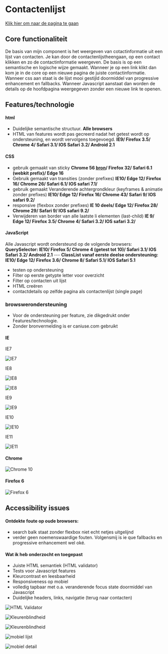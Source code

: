 # Contactenlijst
[Klik hier om naar de pagina te gaan](http://minor.niels-schopman.nl)

## Core functionaliteit
De basis van mijn component is het weergeven van cotactinformatie uit een lijst van contacten. Je kan door de contactenlijstheengaan, op een contact klikken en zo de contactinformatie weergeven. De basis is op een semantische en logische wijze gemaakt. Wanneer je op een link klikt dan kom je in de core op een nieuwe pagina de juiste contactinformatie. Wanneer css aan staat is de lijst mooi gestijld doormiddel van progressive enhancement en fallbacks. Wanneer Javascript aanstaat dan worden de details op de hoofdpagina weergegeven zonder een nieuwe link te openen.

## Features/technologie

#### html

- Duidelijke semantische structuur. <b>Alle browsers</b>
- HTML van features wordt pas gecreerd nadat het getest wordt op ondersteuning, en wordt vervolgens toegevoegd. <b>IE9/ Firefox 3.5/ Chrome 4/ Safari 3.1/ IOS Safari 3.2/ Android 2.1</b>

#### CSS

- gebruik gemaakt van sticky <b>Chrome 56 [bron](https://www.chromestatus.com/feature/6190250464378880)/ Firefox 32/ Safari 6.1 (webkit prefix)/ Edge 16</b>
- Gebruik gemaakt van transities (zonder prefixes) <b>IE10/ Edge 12/ Firefox 16/ Chrome 26/ Safari 6.1/ IOS safari 7.1/</b>
- gebruik gemaakt Veranderende achtergrondkleur (keyframes & animatie zonder prefixes) <b>IE10/ Edge 12/ Firefox 16/ Chrome 43/ Safari 9/ IOS safari 9.2/</b>
- responsive (flexbox zonder prefixes)<b> IE 10 deels/ Edge 12/ Firefox 28/ Chrome 29/ Safari 9/ IOS safari 9.2/</b>
- Verwijderen van border van alle laatste li elementen (last-child) <b> IE 9/ Edge 12/ Firefox 3.5/ Chrome 4/ Safari 3.2/ IOS safari 3.2/</b>

#### JavaScript

Alle Javascript wordt ondersteund op de volgende browsers:
<b>QuerySelector: IE10/ Firefox 5/ Chrome 4 (getest tot 10)/ Safari 3.1/ IOS Safari 3.2/ Android 2.1</b> --- <b>ClassList vanaf eerste deelse ondersteuning: IE10/ Edge 12/ Firefox 3.6/ Chrome 8/ Safari 5.1/ IOS Safari 5.1</b>

- testen op ondersteuning
- Filter op eerste getypte letter voor overzicht
- Filter op contacten uit lijst
- HTML creëren 
- contactdetails op zelfde pagina als contactenlijst (single page)

### browswerondersteuning
- Voor de ondersteuning per feature, zie dikgedrukt onder Features/technologie.
- Zonder bronvermelding is er caniuse.com gebruikt


#### IE

IE7

![IE7](https://lh3.googleusercontent.com/rGIlBbXZU83D-1Ra66RD4-Q2dBat0MA9V_k5iGOcHARWe6v_HWQs3xsy2bssWDZHYTuNgaHtciG5TpTaJBJxv-3uw5dvc70tnnDBrv5X73t7ab5xEPirprc5rsspltl5axGU0-1CcckJDhpNec8KEcVHbTXe41UBhSoSaGCWsp2TIbfK3Em7tUxRPvU-bnL68q7hnhB0bga2PtLbDj7zQxejqI2XPpSlagVrg7e5qhEU4MaO_irUkVBdxnTS-1_eDNxk8Fu9yOltxL7DuOpwSqgkmCbzR6L5uxvonH93P6RHuI-POFOQcXolBYqN2wHQFCAq-yEZZjc9HmliGxkT14sYjcF5gPf3-ashFXNNBHE05t9Lb8y1F2zf3ADHBRLtmKvDUFm9n9O-BdG3GEBQjih9QfGNJB-Z09eC41AejX8J0tGrr1DJG7cebFzs4iOhr0hqYMJs9TklAUSmlHFq1Dwu3_rXtp5NWHhQni2yeN2agJwCyHf4MubtKQwW_hN5EGTlqfXbG4TmZEOiEYH0zROYgb7Nq9SwwakKTPnGxHefy8z27YQFU7EmBPGd4rlPAlcnr3EcQaBD1FQtZv_8lQGxtyNlx3i66q_Ldf8=w563-h323-no)

IE8

![IE8](https://lh3.googleusercontent.com/6xNsSYqriRA6k2IMudQ5PuiTF8-tNmrADkyQ9GsRLejcKGwLOd7Qm7EREsKifB28tp_RMCIhof1aMHGbDDPekb-Ft2c8D5hbwTFqazlh0eEeyAmgD32M_K13m-E6n6PwYtgWxan1ZJl4o4nEkjDjX_hOykeeZYrvFu8plu1i2yzWZhbRYLyFuvKZ-DwE064YF2p25JuQuFlA2fvSQK5FbVGQZrKByAeDvEaBVvUhIMz8dgsDfeMEBvVcVzQkRWwp2O1aVA71sXGO7jjDOpqgAQlMgooLsvHfgl-5ksmKxNknDqYCZ4owHDSZ3_Qm3g4ULKzN0zwoQNV74UZ55JwLHNoAdCMW-oct-j5nJNPwB1uTVBlD2cmct-Nlle1mP1CA3aB8i48EB5ec0ub4HOHbf_TgTLPHsBcKcUehLb1FhEif6UcWJHofZV2GJLenWFLqb4xJWaUrBWTWe3HAJMEDh3z5isNy6T-ua-iF9LkDks6FkOmJxkJKq7rA5E3w5qLds9pXZWUjo9O0o6qFjrfas_vrzEE2Smr3sOsaLRAXggKuG_DCcFeYR8SxFnkqtVd71KrZn8o0t-lhgGfJcCR3-0-tGzCJezvjXexUn80=w2004-h1390-no)

![IE8](https://lh3.googleusercontent.com/_FAWrCWAxlXpzhoasJIOXh4heU7YCgEsQi-DTI--WKhjDh2NvLaKMJNMsg8b2o3st2ErNJ6J6llKGWdGsGGnC_rPN6NTg8BbHqwLdYlRqcPxC6ltHoLF_HB-bdQz1CL9RvkRGKfjPms_j1LTOLtlvuJzO-MuROrBlRSg0kPxfTbw76_yWT5ahzJFsPCREE7bftaDVPyLgM9ajwpQDWqRs5DYnBLJY_UPuckOdM8Ck0cEm0Oz67uQ_jRnJu84BZynynn64wQdNpT5w8ypdV6M5kA4FbR8w044VLo1_WMNmGFb85XZAMMs2VTbN3WLucZeD4Az6pcRY5msXvNe9WT8WYBPtIimcWRqa5kKVVe1IfyAHq1UAzDm7paLQSYsGWNoNttDw21vRtaC21pPcTeZX6Y72FTV5Mv-aQ2pyfS9F9me0cSyXp-gBVIh1ds2sJQWw0tf1UYihQmlr_VbcG8JoNs7_rRCJGUvmtOWMLX4UPYALns0NkmluA-GKfPu7BT_sh1qHxjeWIIqHzWUrLPaZVErUEYBtCYxTVIXAbNKVzDC7XY6w0rs874FkBpC85-BvnwOcvIdGL7qtEZbEtGrcG1psVed1a9C5FW5zCo=w2002-h1390-no)

IE9

![IE9](https://lh3.googleusercontent.com/Dn5Weop83ey0dKHuHH_O6jbIjYc-CIO0AgzbWf-mIjWJv_4u8Jau_DxPUmfg_7rTcQbGZqZ0qqgVgxNjE6hR1LOGjvkppZsapV2d7qpIHxrQdwIIW-eaHpifE0FWyOhJAPJb9WRxPYSuh1MwUUIUb7CrL4Iy_UEFxoBNSb57BYN13qehjN_hTlRRXlm6eWDX24eejZhlw-0JH1g5zEJjXw3RvZyea-BMF47Mx7apbxWtn2H6A0v8z1CFgOAZRWK5Yyw41m2ypUHeWgRxCS1wypmF6wRqHTjzadSme8Ml4SENrCsuV4Yw9IQ3EAbawXpoCUZtUsO12iThtCXfYajqPgprfFlM86rPrmtXKELa_olQJ-2hkoPk7XWHk1JQTQSP0xyk1ggRAPmHr1SK23l5Z_wdlZj-k6kgnMHq8UC0LExXwuF5kMSPM1dmvBXN6l7lzvofADhVO7d-mFy2oRuF9jfGKSZGJ6IwMflAMhVy-kiQq8HNxR2PH9Mdg1MUInpWu0s16pizyhwzsa2JLe7sxsFKcVUdHkprpTMxy0Lo8XhYoVzX68pcRPWNswS8luIjqJEAwcShxjIEIWGhFHVuAGmJIioJixW2TNYMZW0=w2002-h1044-no)

IE10

![IE10](https://lh3.googleusercontent.com/-TzG4YGZbob0iXOka3XIfTiY7PLNR8TqjETeWSMdMp0K4zyTkDLHMCR7-CRXnJu0zJGMF-GUjICkLIgXRfCzZL4_5I7hPyjipWbOzHG7WjGVTPPH8ris0hAecjwJTNx0h3fZmvFVr_8Zf7RNyMaorAHYT_FlrbV-7fCp7rQ3HTv-3NnRYBuLPRX2IWmeTfP4i5Q8kqrVxTcbUE8l9f7Ltc4EBpUwJPv32KLfp14K8ZwtcHbW2sSEZarKFfzPlHTPsaVwsoymmaL54HfgXlXEmG5vm3pRKhoWb3wwVvaj3LjXNAaIjsO3o7GutxpOjtSmLscst6rk8oPZfZNmYc6C18cWAtqn0YHJDtm-jGOSEWRYK-bB02NOoL21PAoO6Yj2HTKv0-814vlQc_8aySNpLywun4d6eSwNQHrxJq78IupjdxWVFKHsjbh79tr4s9_2MAGiDNFBciKj5ikkJKNWA6jYVdU2eu4fyZPNq7J57O0VhAFfo5TftxSq2B_b6zNxF81pZDgOo_H3WC1V6DjLOC7vrTCJfM1H5ICUw7vb74SZ3o_pLWOd9AKgCaWndRCobh3gYV-PD8k3k-11eJhHHGlmbUD82uNhEnY7-PU=w2004-h1160-no)

IE11

![IE11](https://lh3.googleusercontent.com/vUiDzRsDAvhwK6-iBj06ZY75_qmgjv2JUG9SUQrMABNIDIK1UYNuAIMBHVbQv7UH9yWpjlprrgD4CcW5m7eZURUbL7IDQs_meVWkBeMvEHSYZhc3W8R7VLgpDCveaLJOfhCG0n3dON4hiyQ9bbxcf9bkocT915N8LkuwYBZR1iVgeSdrWejrociefyOVDCKqU7mwMR9tb3Ixra9WdCV4a8Shzm6io0scEAjba7WQBzm5F8chrW1tPxH11p8mDhYIIxoC_WPp1NWFTu0YE58o-7j19uhYp5IRfP_Oyr5m-Tw6PEzEUUvHINp4fpWbSAww5k9MKX-Oe1_4LxwepyZkIpBbLjI89l1jW-5WNSjV6fZHKQEOOwBGVpAfIKaW8GjR97oPLRdPExfQSB0J1ceqUl17JFVEMraPI97gaS7agXkMgqgIjANwOLXgRDXnOKgl-qc9ID9Vz4Mq3TTMWsZZKMxlrZ-PcqVyEhh3Df2mb0YhK2BNrvgavn-S9Sa714K7eIcF8d__fWS-pk-rh_Hvgu-wg9BtGy8-wsyvCrqF8If-A7a5uB99B8aiACh99Dw6g_XoGvTsdDHHxghRMxZIuRvi0ITmqdASot0F7Fc=w2042-h1142-no)

#### Chrome 

![Chrome 10](https://lh3.googleusercontent.com/7p7U-JTlBeUbj5cQa93-4jZdONy8k0PfrCsREdRdIMqZeeS7rG2VjK64o9IYn_dFjIy7qSrW4wMAORRLu6t2Ug-SI8h81UsLtJ9iT5VsO8IxlV-D8BpIZm3jFIhfiFzMi9G7S83O-C01Xr-zEl3UEZhUq3uhCy9N-RzWGhNWXaGVek6onx4V6cv4-jcQBn9jQFdiFmsEMUUgYSY3FFwJcWEnCb6V2cDVm793buG9u4_Rz1FMwFukKKDzMj-jHNeUb6MjgEXrnFrN9di7Xq-d78V28ab4pLgFAnPK-CIUi7q86LWDLS0e24rh-5wKxNmo3kdFpTuFBtiCr0I0Ls6hCroacxUxgNfKoxnwETSQnA25_j88iqfVGu0IVrOqhAh_-e-bhIR7E1F_ziHJV5u62mnHyhcO63E8EkJ3Gws81AJWbGdkNUB6dz7OCNHv8xPHhr-ijDzxO10TOZCTk8Ji40e7Or3p84hI9Tz8WoSmXQVLsaKanVzBY_rBx0HRuCQIlpxAbx8mZ7024G-vMyFW973BY5Ky_VCYbTY4J78N0uoJiePjwaZEWDxIn8bKAqT5h88f2i-QwbPjvDi1aVHejXOOr5tgADNFHj6WUEA=w512-h689-no)

#### Firefox 6

![Firefox 6](https://lh3.googleusercontent.com/pWqy_MUlYHQtrv1Cq0Rutq4dBQd4-QJOR7OBKYMjZ4vU5PfLYtoautYmbg6KvXxIqA3i2qb7GTM_gKNBpOMHSqRddV6jDD6O1dhu5wvNtMhihpvK2uLROgzzVWrt8kKF6ylRgJtN7bOLo7xGzSLWpdwsJzIRYPW6JfFn4qw25c6FRShKqMCuoRwwO6V3lNLiFrjxEgz9eSWu2NirZqMTrqpRnGGEvQ3bUk7yaMRPWUtXOBGIRiZi-VCtVfLNXZHayvEmc3U6Yq8qdQaCjmSjKERA7_GXQeAy1XEXx-LpgDpj77IEadcuYu6ZQBnlP3uSIZ-sDc5EXaZKSYKe8JIYHvz7LQYh9f0EXc4c1_DVHkPjts7DRc_Zhc9czJnbdDxbracgVvHeY3ULFhfFwoAnEA1ii2cyjrvWIBFE0PVKImqmRpio0_0Bvll2ewyWkTLh5ZJLpIXujpjf6L89ieUXRupNst-fSmmFx1-3u-ANDLOVkIWHJuTR__iAxGvxccoIro6sLWuck5KdaDKgikvGwnXSbvm2r0AMfu1VvPSWTFRu4Rgw6PPyAHiZ7YTrKTRMnDtbvXwaXyA6Y_wdQL4yS9py8HWpNDPUCM_HKgg=w512-h1039-no)

## Accessibility issues

#### Ontdekte foute op oude browsers:

- search balk staat zonder flexbox niet echt netjes uitgelijnd 
- verder geen noemenswaardige fouten. Volgensmij is ie que fallbacks en progressive enhancement wel oké.

#### Wat ik heb onderzocht en toegepast

- Juiste HTML semantiek (HTML validator)
- Tests voor Javascript features
- Kleurcontrast en leesbaarheid
- Responsiveness op mobiel
- volledig tapbaar met o.a. veranderende focus state doormiddel van Javascript
- Duidelijke headers, links, navigatie (terug naar contacten)

![HTML Validator](https://lh3.googleusercontent.com/vy2YQq67XFnlmYuY8HCu7DSNhzfSjtbVbxhsXbt-W5hYBCgkcepko7R-rxjXZaAkLz2zVHAi3NL6Y8CfobZmYojlrle_zLFKMvlhktb8857Xzt2E5ihIlRd95TC0qR4PwR7X3Cy4B5m4gFgNpL0gojEg0Rh3nUGp5XFfnHii1kiYWk3xFw8uB8VS58XMp49t-Icq0CePkL_6eFopbCk9aIAKBQXyTiKH6fi29i8bb5QWjM67PcuGgrL8vP_PU7ygihPqszm6FdSA0HSEeHk7nAQQWev5IKP06wW1ld_Tbqib1PwyLxoUK5DQ2aTlnygeFNFnJ3dZFfXqn82shvODQUxSB9y1wVur2UHTI2RtUyxPMnajtpjAPZhXc9JF2nd6ttWWDbHrQKMBacdDvTi4HmN8dwWBkPnUkuyHpliPJ6XIeUfvREj-pTSqiS7D1bxproL2w8ZUwgZ-BILW37EsEo0Ag2ik7oCev28xNJ_QnNeZd6cd6cZ3EL0Nd3Mpb1-zPJH8QxDlYqf7D3yehhkKxT6pu9COQ1785W8id05oilx_KtqV1f4zjhgCCvbRKBeIZOQ98-g9Y1sHqcmOzFAJMrLNBvnz67JCq0QGwmI=w2304-h424-no)

![Kleurenblindheid](https://lh3.googleusercontent.com/-TQudxsftw6euYqWlDKYKgEjHJD9Ci0RvAAjVXj39mh09m6st19ENecrPC3QbVyj3RBynmkwFqoHLgdp3XKk0WgYfE6BVbQ8Zq3X3ofP8FbM6ICU71mo4l9Yi7E8LjxPfT3rcsf3wJGK80W2RpWzXK3mwsUcLjHgdD3hSpI1nIkierYQYspLMmWImy_LPDw2vnL6ooyfSGdQvFv-RTIIc2YZa5MTfQVX1YaLWsFv757vU2NZtaVqCRIBX2nw1UWzTBYKF8wpQo_bLV0kkN1URpWRfga8vTOoGffxbHgK65-nKlBXOXDZy9rgBpKAcIky8cyNu_WC4IfaknddIdBmkgEmbg1rIGuKzMXaNVLkzr4i8juUgCJ6fuuEdwt6dtdWvBkPg4Ap3C0qXnjj8UiWvF76Cx_Hfxk8afAkuTP5MxHukHfK_bkKqn5Td_3KaUtV7GHKSWES84f4ZxjEmIg62uwlgrsYs3Pm6BMpgYkgDu69oLUfN_YDHO1unVKTfZGL2bU0AVpA71L9KzBldjnoqJqsL3mxY9OB2dDUHl_JrynA7HPFFHqqAFgNhiM1j1RaHz1QHNKEzcX71cOhc_ipDMHESLDWO_Ade7upGNc=w620-h353-no)

![Kleurenblindheid](https://lh3.googleusercontent.com/l6Wi6siH_MTrUXaCPmQKtrVcNHkgm32pMVDZdSU2etLtrF1feXkGKSnd4brWORB-6-A7w4FU-xVTC4FdeG2p9kNEkzFWfcBap3epevX2Fq3YRK8k6yA_CC3MLi2BM5Q2LRkFsyDRWFxujLkDAkLH8lfLJiFI13qUffveuYU7O3VLYBkyoaB-3WRcB4MDkeQQoeTDoPmIMSzrS5F3hDLi3UcHA_ubCzC3_ylLGbDWhyAxhG8mFvqQnaLAtH3mKqr2ko51IA4_Gv5YuT2xY3rv8_s1EmnnciqHdB5P7uHIPRx7lr0C8-O2T5ZYWxDd5onVAfXLzNhzMhKEKGSZOd0kRNeDA6NMn3X2Ihv83wYf0ij6agQKRoobHmu9nbyrWI4fqpFpTtmcgz6eHDL9S3OFvoP-BnckjUAueGb-NhJKXgfEUgDXaOePe2HaM7OBS2slnw56i-aqHqbTGy_I7cC8rPx69X2asHF0-keYIr7LqomSw9O-Vy9C5vk--bTMk1XAWBmwoDLSUMOhxXXqFoFnAWxFI0Mbt9r_vJxaE-nScJoEVf3yaruwi-NeRKPiO25VNphu1zJWMlQVB7E0KGuAIM44aTKGcs88EB70088=w2364-h1348-no)

![mobiel lijst](https://lh3.googleusercontent.com/le3QO72EDy0H3g5IjyJCyO5W6nHrAN4rqO0kL5F01cYgXs1xopEXav0N0pK_BSPnnU7Se3VT6e3uE5fWwGIL7cAXpUDWCrW32bBoeYMJocAvpYbIN_8YF7hPVu8lg9luLNIFb5mJDGIUoleCkI4DadkX1Fa2Z955PvlwDyZKzogUGvRbTgfl75AYIhx-rstHLiXCKroU_8-LptMB72dTTQ1rofLTJ9vf7Thib8Bkq81l2or2UmrWvpdyDv_F8RHx4SI9I0E5QqPAhEDXh5qDjynZt0wiiYrUvfI9qToDvZAnFqm8uH7WO67pVKBuNEd5_5IkN6R8FD1BkmOBtPszCGd_RU6rPOrZUm2OfOegvBq1nerI4zJS105xSTDi2KRBKYO69n0Tpu4W-i3ha985x8Y1gNXRtVyDwrOIVwtfda7zTz6GNj5CXEOXxgnBTXB7Ljs_H5AU1MUqsSFqhr15C-n_ioXRqv7ZGmQf6v_9Gn9tOCO1HHzvbb1njZ3KLAPSsAqRlUu8QL26wofpgs5yxCr15nj9h_qSoeDoi6hNQr5hf2rZX6a7Y-TFOAnorGAfepp0wbmVkcVzRU9EjDEC-YUQAy74bDEaVF6n4yo=w642-h1390-no)

![mobiel detail](https://lh3.googleusercontent.com/q5SjEqwAy0CzulEUD7m0FFyVh8aFVxjDGFYpeQEhOmejB1p4efXIYY933kQtIXO8ul3x6ihLVsQbdlwmitju8ATo_t_RTiEHJUDt_ClZ2iLZrmAg6EcKFCyUgYCfgZYrQ7-2chKsAAMnfGUZ0PC8YLxGxwu7jje72t7fyU5rHJG7EXH1C1bm1EXdd9USKKEtvEx9Lu8XkLKODRoWncRUG_UFAxZ9wrOcqXfLv-j7IvtOJ_nnxJRJv-Ehqlp4fJOePIbzHxIAHvoRDakZRVdYynGnHzbXww8pGZzGGQzwoVFHB813h5cKIFhSkUuQgM_ggQ8OSBezHPeNZc_0ej_JgyK1aMwHEY0LNhz_fBXvascLRVZXyXZ8UjZJefWj2xcST1G7tQ2Lm4ltiK6OhiDVlG5D6Qd9u7h3lEAsHnL0gpEt25rBTXXBlx6pZqmJhHUDP8pOOrWr0Jp8Xhu9-AtNpCwOlAmXx77JqevU3SCgkqb5cW3tl5DAbY5JNrMgiXA1r2hA9PUXYPd4WCYA7g3g5vLrVKs5ixQl1y7S-f7YefBb3PJVBeUYhly3oFxyqc9Tcj0z_B8I5Ioj3_v7HvrzHLRv54No7NM_lQ_5dT8=w642-h1390-no) 


















